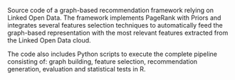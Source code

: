Source code of a graph-based recommendation framework relying on Linked Open Data. The framework implements PageRank with Priors and integrates several features selection techniques to automatically feed the graph-based representation with the most relevant features extracted from the Linked Open Data cloud.

The code also includes Python scripts to execute the complete pipeline consisting of: graph building, feature selection, recommendation generation, evaluation and statistical tests in R.

